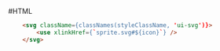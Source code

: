 #HTML

```html
	<svg className={classNames(styleClassName, 'ui-svg')}>
		<use xlinkHref={`sprite.svg#${icon}`} />
	</svg>
```
